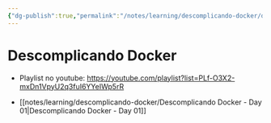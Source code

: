 ```yaml
---
{"dg-publish":true,"permalink":"/notes/learning/descomplicando-docker/descomplicando-docker/","dgHomeLink":true,"dgPassFrontmatter":false}
---
```


# Descomplicando Docker
- Playlist no youtube: <https://youtube.com/playlist?list=PLf-O3X2-mxDn1VpyU2q3fuI6YYeIWp5rR>

- [[notes/learning/descomplicando-docker/Descomplicando Docker - Day 01|Descomplicando Docker - Day 01]]

